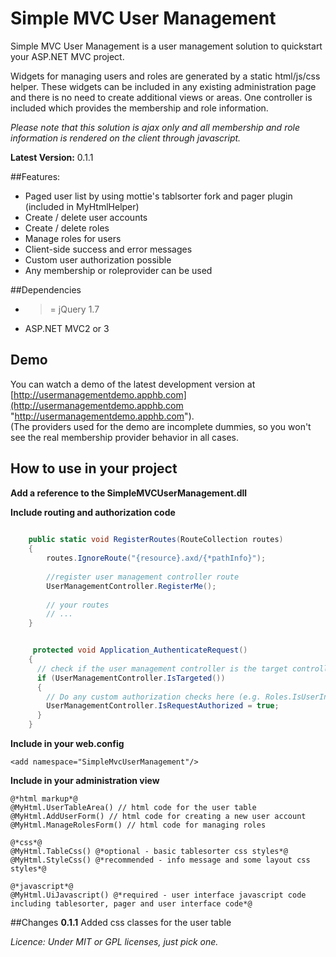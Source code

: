 # Simple MVC User Management 
Simple MVC User Management is a user management solution to quickstart your ASP.NET MVC project.

Widgets for managing users and roles are generated by a static html/js/css helper. These widgets can be included in any existing administration page and there is no need to create additional views or areas. 
One controller is included which provides the membership and role information. 

*Please note that this solution is ajax only and all membership and role information is rendered on the client through javascript.*

**Latest Version:** 0.1.1

##Features:
- Paged user list by using mottie's tablsorter fork and pager plugin (included in MyHtmlHelper)
- Create / delete user accounts
- Create / delete roles
- Manage roles for users
- Client-side success and error messages 
- Custom user authorization possible
- Any membership or roleprovider can be used

##Dependencies
- >= jQuery 1.7
- ASP.NET MVC2 or 3
 
## Demo
You can watch a demo of the latest development version at [http://usermanagementdemo.apphb.com](http://usermanagementdemo.apphb.com "http://usermanagementdemo.apphb.com").  
(The providers used for the demo are incomplete dummies, so you won't see the real membership provider behavior in all cases.

## How to use in your project 
**Add a reference to the SimpleMVCUserManagement.dll**

**Include routing and authorization code**

```csharp
	
	public static void RegisterRoutes(RouteCollection routes)
	{
		routes.IgnoreRoute("{resource}.axd/{*pathInfo}");
		
		//register user management controller route
		UserManagementController.RegisterMe();
      
        // your routes 
	    // ...
    }


	 protected void Application_AuthenticateRequest()
    {
      // check if the user management controller is the target controller for this request
      if (UserManagementController.IsTargeted())
      {
        // Do any custom authorization checks here (e.g. Roles.IsUserInRole("Admin")) 
        UserManagementController.IsRequestAuthorized = true;
      }
    }
```

**Include in your web.config**

	<add namespace="SimpleMvcUserManagement"/>

**Include in your administration view**

	@*html markup*@
	@MyHtml.UserTableArea() // html code for the user table
	@MyHtml.AddUserForm() // html code for creating a new user account
	@MyHtml.ManageRolesForm() // html code for managing roles
	
	@*css*@
	@MyHtml.TableCss() @*optional - basic tablesorter css styles*@
	@MyHtml.StyleCss() @*recommended - info message and some layout css styles*@
	
	@*javascript*@
	@MyHtml.UiJavascript() @*required - user interface javascript code including tablesorter, pager and user interface code*@
	
##Changes
**0.1.1**
Added css classes for the user table

*Licence: Under MIT or GPL licenses, just pick one.*
